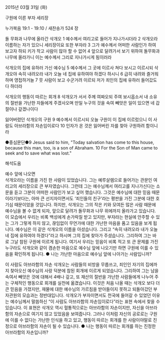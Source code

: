 2015년 03월 31일 (화)

구원에 이른 부자 세리장



누가복음 19:1 - 19:10 / 새찬송가 524 장


돌 무화과 나무에 올라간 삭개오
1 예수께서 여리고로 들어가 지나가시더라 2 삭개오라 이름하는 자가 있으니 세리장이요 또한 부자라 3 그가 예수께서 어떠한 사람인가 하여 보고자 하되 키가 작고 사람이 많아 할 수 없어 4 앞으로 달려가서 보기 위하여 돌무화과나무에 올라가니 이는 예수께서 그리로 지나가시게 됨이러라

삭개오의 집에 유하러 가신 예수님
5 예수께서 그 곳에 이르사 쳐다 보시고 이르시되 삭개오야 속히 내려오라 내가 오늘 네 집에 유하여야 하겠다 하시니 6 급히 내려와 즐거워하며 영접하거늘 7 뭇 사람이 보고 수군거려 이르되 저가 죄인의 집에 유하러 들어갔도다 하더라 

삭개오의 행동이 따르는 회개
8 삭개오가 서서 주께 여짜오되 주여 보시옵소서 내 소유의 절반을 가난한 자들에게 주겠사오며 만일 누구의 것을 속여 빼앗은 일이 있으면 네 갑절이나 갚겠나이다 

잃어버렸던 삭개오의 구원 
9 예수께서 이르시되 오늘 구원이 이 집에 이르렀으니 이 사람도 아브라함의 자손임이로다 10 인자가 온 것은 잃어버린 자를 찾아 구원하려 함이니라 

●중심문단●9 Jesus said to him, "Today salvation has come to this house, because this man, too, is a son of Abraham. 10 For the Son of Man came to seek and to save what was lost."

해석도움





예수 앞에 나오면  
삭개오라는 이름을 가진 한 사람이 있었습니다. 그는 예루살렘으로 들어가는 관문인 여리고의 세리장으로 큰 부자였습니다. 그런데 그는 예수님께서 여리고를 지나가신다는 소문을 듣고 그분이 어떠한 사람인가 보고 싶어 했습니다. 그것은 예수님에 대한 믿음 때문이라기보다는, 아마 큰 선지자이면서도 ‘죄인들의 친구’라는 평판을 가진 그분에 대한 호기심 때문이었을 것입니다. 하지만, 삭개오는 그의 작은 키와 모여든 많은 사람 때문에 예수님을 볼 수 없게 되자, 앞으로 달려가 돌무화과 나무 위에까지 올라가고 있습니다. 이 모습에서 우리는 비록 백성에게 손가락질 받고 있지만, 부자라는 현실에 안주할 수 있는 그가 그렇게 하지 않고, 끊임없이 무언가에 대한 가난한 마음을 품고 있음을 보게 됩니다. 예수님은 이 같은 삭개오의 이름을 아셨습니다. 그리고 “속히 내려오라 내가 오늘 네 집에 유하여야 하겠다”라고 하시며 그의 집에 찾아가 주셨습니다. 그리하여 그는 바로 그날 참된 구원에 이르게 됩니다. 여기서 우리는 믿음이 비록 적고 또 큰 문제를 가진 누구라도 삭개오와 같이 겸손한 마음으로 예수님 앞에 나오기만 하면 구원에 이를 수 있음을 확인하게 됩니다.
● 나는 가난한 마음으로 예수님 앞에 나아가는 사람입니까? 

이 사람도 아브라함의 자손 
삭개오는 사람들의 비방을 무릅쓰고, 죄인인 자기의 집에까지 찾아오신 예수님의 사랑 덕분에 참된 회개에 이르게 되었습니다. 그리하여 그는 남을 속여서 빼앗은 것에 대해서 4배나 갚고, 또 재산의 절반을 가난한 사람들에게 나누어 주는 구체적인 행동으로 회개를 실천에 옮겼습니다. 이것은 처음 나올 때는 삭개오 보다 더 큰 믿음을 가졌지만, 재물에 대한 예수님의 가르침을 받아들이지 못하고 되돌아갔던 부자관원의 모습과는 정반대입니다. 삭개오가 부자이면서도 천국에 들어갈 수 있었던 이유는 예수님께서 말씀하신 “이 사람도 아브라함의 자손임이로다”라는 표현 속에서 찾을 수 있습니다. 이 표현은 삭개오 역시 혈통적으로는 아브라함의 자손이지만, 자신을 아브라함의 자손으로 여기지 않고 있었음을 보여줍니다. 그러나 이처럼 자신의 공로로는 구원에 이를 수 없다는 가난한 인식을 하고 있고, 행동이 따르는 회개를 한 사람이야말로 진정으로 아브라함의 자손이 될 수 있습니다. 
● 나는 행동이 따르는 회개를 하는 진정한 아브라함의 자손입니까?